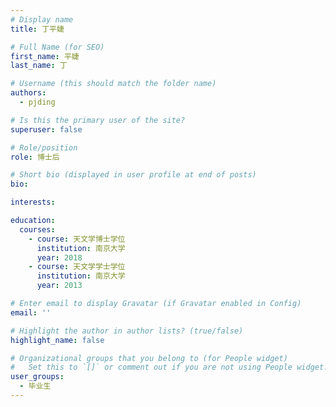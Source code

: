 ```yaml
---
# Display name
title: 丁平婕

# Full Name (for SEO)
first_name: 平婕
last_name: 丁

# Username (this should match the folder name)
authors:
  - pjding

# Is this the primary user of the site?
superuser: false

# Role/position
role: 博士后

# Short bio (displayed in user profile at end of posts)
bio: 

interests:

education:
  courses:
    - course: 天文学博士学位
      institution: 南京大学
      year: 2018
    - course: 天文学学士学位
      institution: 南京大学
      year: 2013

# Enter email to display Gravatar (if Gravatar enabled in Config)
email: ''

# Highlight the author in author lists? (true/false)
highlight_name: false

# Organizational groups that you belong to (for People widget)
#   Set this to `[]` or comment out if you are not using People widget.
user_groups:
  - 毕业生
---
```


